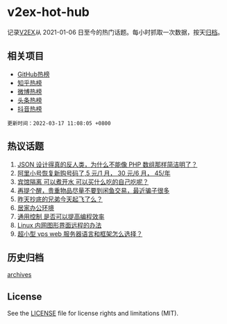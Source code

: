 # v2ex-hot-hub

 记录[V2EX](https://www.v2ex.com/)从 2021-01-06 日至今的热门话题。每小时抓取一次数据，按天[归档](archives)。
 
 ## 相关项目

- [GitHub热榜](https://github.com/snaildev/github-hot-hub)
- [知乎热榜](https://github.com/snaildev/zhihu-hot-hub)
- [微博热榜](https://github.com/snaildev/weibo-hot-hub)
- [头条热榜](https://github.com/snaildev/toutiao-hot-hub)
- [抖音热榜](https://github.com/snaildev/douyin-hot-hub)


 `更新时间：2022-03-17 11:08:05 +0800`

## 热议话题

1. [JSON 设计得真的反人类，为什么不能像 PHP 数组那样简洁明了？](https://www.v2ex.com/t/840707)
1. [阿里小号恢复新购号码了,5 元/1 月， 30 元/6 月， 45/年](https://www.v2ex.com/t/840722)
1. [宾馆隔离 可以煮开水 可以买什么吃的自己吃呢？](https://www.v2ex.com/t/840863)
1. [再提个醒，贵重物品尽量不要到闲鱼交易，最近骗子很多](https://www.v2ex.com/t/840726)
1. [昨天抄底的兄弟今天起飞了么？](https://www.v2ex.com/t/840757)
1. [居家办公环境](https://www.v2ex.com/t/840732)
1. [通用控制 是否可以提高编程效率](https://www.v2ex.com/t/840704)
1. [Linux 内网图形界面远程的办法](https://www.v2ex.com/t/840837)
1. [超小型 vps web 服务器语言和框架怎么选择？](https://www.v2ex.com/t/840834)

## 历史归档

[archives](archives)

## License

See the [LICENSE](LICENSE) file for license rights and limitations (MIT).
